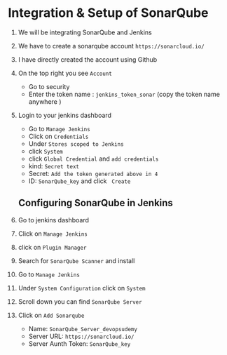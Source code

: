 # Integration & Setup of SonarQube

1. We will be integrating SonarQube and Jenkins
2. We have to create a sonarqube account ```https://sonarcloud.io/```
3. I have directly created the account using Github
4. On the top right you see ```Account```
    - Go to security
    - Enter the token name : ```jenkins_token_sonar``` (copy the token name anywhere )
5. Login to your jenkins dashboard
    - Go to ```Manage Jenkins```
    - Click on ```Credentials```
    - Under ```Stores scoped to Jenkins``` 
    - click ```System```
    - click ```Global Credential``` and ```add credentials```
    - kind: ```Secret text```
    - Secret: ``` Add the token generated above in 4 ```
    - ID: ```SonarQube_key``` and click ``` Create```


   ## Configuring SonarQube in Jenkins
1. Go to jenkins dashboard
2. Click on ```Manage Jenkins```
3. click on ```Plugin Manager```
4. Search for ```SonarQube Scanner``` and install
5. Go to ```Manage Jenkins```
6. Under ```System Configuration``` click on ```System```
7. Scroll down you can find ```SonarQube Server```
8. Click on ```Add Sonarqube```
   - Name: ```SonarQube_Server_devopsudemy```
   - Server URL: ```https://sonarcloud.io/```
   - Server Aunth Token: ```SonarQube_key```

